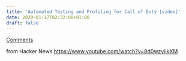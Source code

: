 ```yaml
---
title: 'Automated Testing and Profiling for Call of Duty [video]'
date: 2020-01-17T02:32:00+01:00
draft: false
---
```


[Comments](https://news.ycombinator.com/item?id=22066385)  
  
from Hacker News https://www.youtube.com/watch?v=8d0wzyiikXM